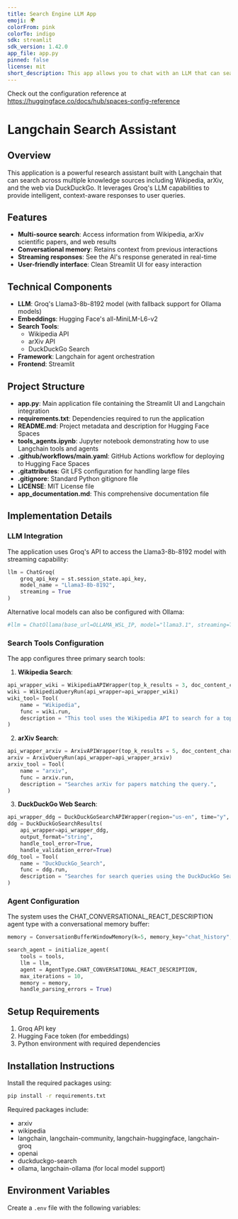 ```yaml
---
title: Search Engine LLM App
emoji: 🌍
colorFrom: pink
colorTo: indigo
sdk: streamlit
sdk_version: 1.42.0
app_file: app.py
pinned: false
license: mit
short_description: This app allows you to chat with an LLM that can search web.
---
```


Check out the configuration reference at https://huggingface.co/docs/hub/spaces-config-reference

# Langchain Search Assistant

## Overview
This application is a powerful research assistant built with Langchain that can search across multiple knowledge sources including Wikipedia, arXiv, and the web via DuckDuckGo. It leverages Groq's LLM capabilities to provide intelligent, context-aware responses to user queries.

## Features
- **Multi-source search**: Access information from Wikipedia, arXiv scientific papers, and web results
- **Conversational memory**: Retains context from previous interactions
- **Streaming responses**: See the AI's response generated in real-time
- **User-friendly interface**: Clean Streamlit UI for easy interaction

## Technical Components
- **LLM**: Groq's Llama3-8b-8192 model (with fallback support for Ollama models)
- **Embeddings**: Hugging Face's all-MiniLM-L6-v2
- **Search Tools**:
  - Wikipedia API
  - arXiv API
  - DuckDuckGo Search
- **Framework**: Langchain for agent orchestration
- **Frontend**: Streamlit

## Project Structure
- **app.py**: Main application file containing the Streamlit UI and Langchain integration
- **requirements.txt**: Dependencies required to run the application
- **README.md**: Project metadata and description for Hugging Face Spaces
- **tools_agents.ipynb**: Jupyter notebook demonstrating how to use Langchain tools and agents
- **.github/workflows/main.yaml**: GitHub Actions workflow for deploying to Hugging Face Spaces
- **.gitattributes**: Git LFS configuration for handling large files
- **.gitignore**: Standard Python gitignore file
- **LICENSE**: MIT License file
- **app_documentation.md**: This comprehensive documentation file

## Implementation Details

### LLM Integration
The application uses Groq's API to access the Llama3-8b-8192 model with streaming capability:

```python
llm = ChatGroq(
    groq_api_key = st.session_state.api_key, 
    model_name = "Llama3-8b-8192", 
    streaming = True
)
```

Alternative local models can also be configured with Ollama:
```python
#llm = ChatOllama(base_url=OLLAMA_WSL_IP, model="llama3.1", streaming=True)
```

### Search Tools Configuration
The app configures three primary search tools:

1. **Wikipedia Search**:
```python
api_wrapper_wiki = WikipediaAPIWrapper(top_k_results = 3, doc_content_chars_max=10000)
wiki = WikipediaQueryRun(api_wrapper=api_wrapper_wiki)
wiki_tool= Tool(
    name = "Wikipedia",
    func = wiki.run,
    description = "This tool uses the Wikipedia API to search for a topic."
)
```

2. **arXiv Search**:
```python
api_wrapper_arxiv = ArxivAPIWrapper(top_k_results = 5, doc_content_chars_max=10000)
arxiv = ArxivQueryRun(api_wrapper=api_wrapper_arxiv)
arxiv_tool = Tool(
    name = "arxiv",
    func = arxiv.run,
    description = "Searches arXiv for papers matching the query.",
)
```

3. **DuckDuckGo Web Search**:
```python
api_wrapper_ddg = DuckDuckGoSearchAPIWrapper(region="us-en", time="y", max_results=10)
ddg = DuckDuckGoSearchResults(
    api_wrapper=api_wrapper_ddg,
    output_format="string",
    handle_tool_error=True,
    handle_validation_error=True)
ddg_tool = Tool(
    name = "DuckDuckGo_Search",
    func = ddg.run,
    description = "Searches for search queries using the DuckDuckGo Search engine."
)
```

### Agent Configuration
The system uses the CHAT_CONVERSATIONAL_REACT_DESCRIPTION agent type with a conversational memory buffer:

```python
memory = ConversationBufferWindowMemory(k=5, memory_key="chat_history", return_messages=True)

search_agent = initialize_agent(
    tools = tools,
    llm = llm,
    agent = AgentType.CHAT_CONVERSATIONAL_REACT_DESCRIPTION,
    max_iterations = 10,
    memory = memory,
    handle_parsing_errors = True)
```

## Setup Requirements
1. Groq API key
2. Hugging Face token (for embeddings)
3. Python environment with required dependencies

## Installation Instructions
Install the required packages using:

```bash
pip install -r requirements.txt
```

Required packages include:
- arxiv
- wikipedia
- langchain, langchain-community, langchain-huggingface, langchain-groq
- openai
- duckduckgo-search
- ollama, langchain-ollama (for local model support)

## Environment Variables
Create a `.env` file with the following variables:
